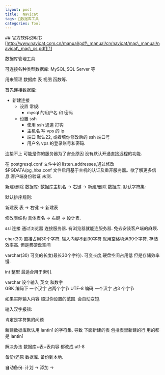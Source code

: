 ```yaml
---
layout: post
title:  Navicat
tags: 数据库工具
categories: Tool
---
```

\#\# 
官方软件说明书  
[http://www.navicat.com.cn/manual/pdf\_manual/cn/navicat/mac\_manual/navicat\_mac\_cs.pdf][1]



数据库管理工具 

可连接各种类型数据库: MySQL;SQL Server 等

用来管理 数据库 表 视图 函数等.






首先连接数据库:

- 新建连接
	- 设置 常规:
		- mysql 的用户名 和  密码
	- 设置 ssh
		- 使用 ssh 通道 打钩
		- 主机名 写 vps 的 ip
		- 端口 默认22, 或者填你修改后的 ssh 端口号
		- 用户名 vps 的登录账号和密码.

连接不上 可能是你的服务器为了安全原因  没有默认开通直接远程的功能.


在 postgresql.conf 文件中的 listen\_addresses,通过修改 $PGDATA/pg\_hba.conf 文件启用基于主机的认证及重开服务器。欲了解更多信息:客户端身份验证 
 未测.





新建/删除 数据库:
数据库主机名 → 右键 → 新建/删除 数据库.
默认字符集:

默认排序规则:







新建表
表 → 右键 → 新建表

修改表结构
具体表名 → 右键 → 设计表.





ssl  连接
通过浏览器 连接服务器.  有浏览器就能连服务器. 免去安装客户端的麻烦.










char(30) 直接占用30个字符.  输入内容不到30字符 就用空格填满30个字符.   存储效率高. 但是费硬盘空间

varchar(30) 可变的长度(最长30个字符). 可变长度,硬盘空间占用低 但是存储效率慢.

int 整型 最适合用于索引.

 


varchar  设个输入 英文 和数字  
GBK 编码下  一个汉字 占两个字节
UTF-8 编码  一个汉字 占3 个字节


如果实际输入内容 超过你设置的范围. 会自动变短.






输入汉字报错:
 
肯定是字符集的问题 

新建数据库默认用 lantin1 的字符集.
导致 下面新建的表  包括表里新建的行 用的都是 lantin1 

解决办法  数据库+表+表内容 都改成 utf-8 



备份/还原 数据库.   备份到本地.

自动备份:  计划  →  添加 →  














[1]:	http://www.navicat.com.cn/manual/pdf_manual/cn/navicat/mac_manual/navicat_mac_cs.pdf